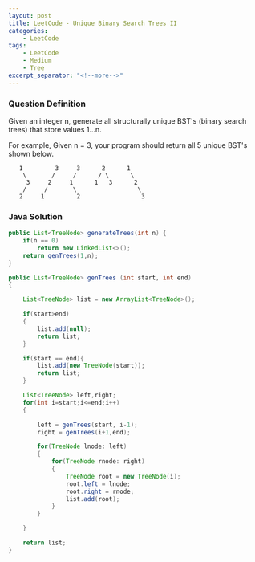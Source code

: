 ```yaml
---
layout: post
title: LeetCode - Unique Binary Search Trees II
categories:
    - LeetCode
tags:
    - LeetCode
    - Medium
    - Tree
excerpt_separator: "<!--more-->"
---
```


### Question Definition
Given an integer n, generate all structurally unique BST's (binary search trees) that store values 1...n.
<!--more-->

For example,
Given n = 3, your program should return all 5 unique BST's shown below.
```
   1         3     3      2      1
    \       /     /      / \      \
     3     2     1      1   3      2
    /     /       \                 \
   2     1         2                 3
```
### Java Solution
```java
public List<TreeNode> generateTrees(int n) {
    if(n == 0)
        return new LinkedList<>();
    return genTrees(1,n);
}

public List<TreeNode> genTrees (int start, int end)
{

    List<TreeNode> list = new ArrayList<TreeNode>();

    if(start>end)
    {
        list.add(null);
        return list;
    }

    if(start == end){
        list.add(new TreeNode(start));
        return list;
    }

    List<TreeNode> left,right;
    for(int i=start;i<=end;i++)
    {

        left = genTrees(start, i-1);
        right = genTrees(i+1,end);

        for(TreeNode lnode: left)
        {
            for(TreeNode rnode: right)
            {
                TreeNode root = new TreeNode(i);
                root.left = lnode;
                root.right = rnode;
                list.add(root);
            }
        }

    }

    return list;
}
```